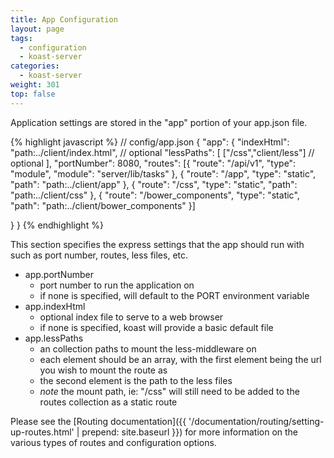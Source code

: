 ```yaml
---
title: App Configuration
layout: page
tags:
  - configuration
  - koast-server
categories:
  - koast-server
weight: 301
top: false
---
```


Application settings are stored in the "app" portion of your app.json file.

{% highlight javascript %}
// config/app.json
{
  "app": {
    "indexHtml": "path:../client/index.html", // optional
    "lessPaths": [
      ["/css","client/less"] // optional
    ],
    "portNumber": 8080,
    "routes": [{
      "route": "/api/v1",
      "type": "module",
      "module": "server/lib/tasks"
    }, {
      "route": "/app",
      "type": "static",
      "path": "path:../client/app"
    }, {
      "route": "/css",
      "type": "static",
      "path": "path:../client/css"
    }, {
      "route": "/bower_components",
      "type": "static",
      "path": "path:../client/bower_components"
    }]

  }
}
{% endhighlight %}

This section specifies the express settings that the app should run with such as port number, routes, less files, etc.

- app.portNumber
  - port number to run the application on
  - if none is specified, will default to the PORT environment variable
- app.indexHtml
  - optional index file to serve to a web browser
  - if none is specified, koast will provide a basic default file
- app.lessPaths
  - an collection paths to mount the less-middleware on
  - each element should be an array, with the first element being the url you wish to mount the route as
  - the second element is the path to the less files
  - *note* the mount path, ie: "/css" will still need to be added to the routes collection as a static route

Please see the [Routing documentation]({{ '/documentation/routing/setting-up-routes.html' | prepend: site.baseurl }}) for more information on the various types of routes and configuration options.
